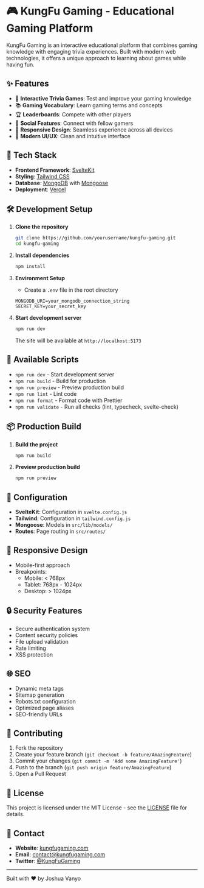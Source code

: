 # 🎮 KungFu Gaming - Educational Gaming Platform

KungFu Gaming is an interactive educational platform that combines gaming knowledge with engaging trivia experiences. Built with modern web technologies, it offers a unique approach to learning about games while having fun.

## ✨ Features

- 🎯 **Interactive Trivia Games**: Test and improve your gaming knowledge
- 📚 **Gaming Vocabulary**: Learn gaming terms and concepts
- 🏆 **Leaderboards**: Compete with other players
- 👥 **Social Features**: Connect with fellow gamers
- 📱 **Responsive Design**: Seamless experience across all devices
- 🎨 **Modern UI/UX**: Clean and intuitive interface

## 🚀 Tech Stack

- **Frontend Framework**: [SvelteKit](https://kit.svelte.dev/)
- **Styling**: [Tailwind CSS](https://tailwindcss.com/)
- **Database**: [MongoDB](https://www.mongodb.com/) with [Mongoose](https://mongoosejs.com/)
- **Deployment**: [Vercel](https://vercel.com/)

## 🛠️ Development Setup

1. **Clone the repository**
   ```bash
   git clone https://github.com/yourusername/kungfu-gaming.git
   cd kungfu-gaming
   ```

2. **Install dependencies**
   ```bash
   npm install
   ```

3. **Environment Setup**
   - Create a `.env` file in the root directory
   ```env
   MONGODB_URI=your_mongodb_connection_string
   SECRET_KEY=your_secret_key
   ```

4. **Start development server**
   ```bash
   npm run dev
   ```
   The site will be available at `http://localhost:5173`

## 🚥 Available Scripts

- `npm run dev` - Start development server
- `npm run build` - Build for production
- `npm run preview` - Preview production build
- `npm run lint` - Lint code
- `npm run format` - Format code with Prettier
- `npm run validate` - Run all checks (lint, typecheck, svelte-check)

## 📦 Production Build

1. **Build the project**
   ```bash
   npm run build
   ```

2. **Preview production build**
   ```bash
   npm run preview
   ```

## 🔧 Configuration

- **SvelteKit**: Configuration in `svelte.config.js`
- **Tailwind**: Configuration in `tailwind.config.js`
- **Mongoose**: Models in `src/lib/models/`
- **Routes**: Page routing in `src/routes/`

## 📱 Responsive Design

- Mobile-first approach
- Breakpoints:
  - Mobile: < 768px
  - Tablet: 768px - 1024px
  - Desktop: > 1024px

## 🔒 Security Features

- Secure authentication system
- Content security policies
- File upload validation
- Rate limiting
- XSS protection

## 🌐 SEO

- Dynamic meta tags
- Sitemap generation
- Robots.txt configuration
- Optimized page aliases
- SEO-friendly URLs

## 📝 Contributing

1. Fork the repository
2. Create your feature branch (`git checkout -b feature/AmazingFeature`)
3. Commit your changes (`git commit -m 'Add some AmazingFeature'`)
4. Push to the branch (`git push origin feature/AmazingFeature`)
5. Open a Pull Request

## 📄 License

This project is licensed under the MIT License - see the [LICENSE](LICENSE) file for details.

## 👥 Contact

- **Website**: [kungfugaming.com](https://kungfugaming.com)
- **Email**: contact@kungfugaming.com
- **Twitter**: [@KungFuGaming](https://twitter.com/KungFuGaming)

---
Built with ❤️ by Joshua Vanyo
